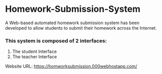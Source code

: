 # Homework-Submission-System

A Web-based automated homework submission system has been developed to allow students to submit their homework across the Internet.

 ### This system is composed of 2 interfaces:
 1. The student Interface 
 2. The teacher Interface 
 
 Website URL: https://homworksubmission.000webhostapp.com/
